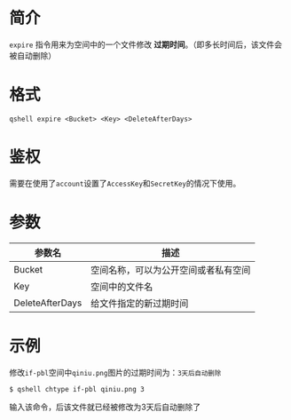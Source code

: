 # 简介

`expire` 指令用来为空间中的一个文件修改 **过期时间**。（即多长时间后，该文件会被自动删除）


# 格式
```
qshell expire <Bucket> <Key> <DeleteAfterDays>
```

# 鉴权

需要在使用了`account`设置了`AccessKey`和`SecretKey`的情况下使用。

# 参数

|参数名|描述|
|-----|-----|
|Bucket|空间名称，可以为公开空间或者私有空间|
|Key|空间中的文件名|
| DeleteAfterDays |给文件指定的新过期时间|

# 示例

修改`if-pbl`空间中`qiniu.png`图片的过期时间为：`3天后自动删除`

```
$ qshell chtype if-pbl qiniu.png 3
```
输入该命令，后该文件就已经被修改为3天后自动删除了
